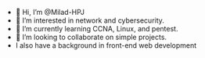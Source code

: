 - 👋 Hi, I’m @Milad-HPJ
- 👀 I’m interested in network and cybersecurity.
- 🌱 I’m currently learning CCNA, Linux, and pentest.
- 💞️ I’m looking to collaborate on simple projects.
- I also have a background in front-end web development
<!---
Milad-HPJ/Milad-HPJ is a ✨ special ✨ repository because its `README.md` (this file) appears on your GitHub profile.
You can click the Preview link to take a look at your changes.
--->
 
